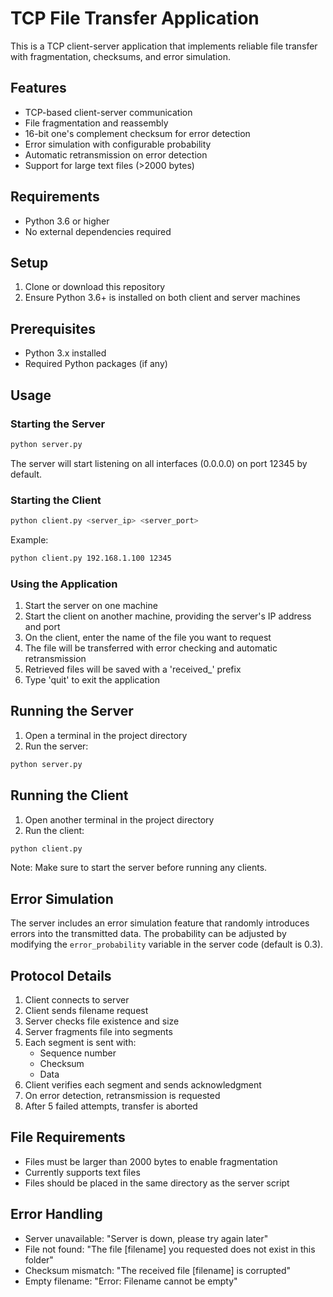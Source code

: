 # TCP File Transfer Application

This is a TCP client-server application that implements reliable file transfer with fragmentation, checksums, and error simulation.

## Features

- TCP-based client-server communication
- File fragmentation and reassembly
- 16-bit one's complement checksum for error detection
- Error simulation with configurable probability
- Automatic retransmission on error detection
- Support for large text files (>2000 bytes)

## Requirements

- Python 3.6 or higher
- No external dependencies required

## Setup

1. Clone or download this repository
2. Ensure Python 3.6+ is installed on both client and server machines

## Prerequisites

- Python 3.x installed
- Required Python packages (if any)

## Usage

### Starting the Server

```bash
python server.py
```

The server will start listening on all interfaces (0.0.0.0) on port 12345 by default.

### Starting the Client

```bash
python client.py <server_ip> <server_port>
```

Example:

```bash
python client.py 192.168.1.100 12345
```

### Using the Application

1. Start the server on one machine
2. Start the client on another machine, providing the server's IP address and port
3. On the client, enter the name of the file you want to request
4. The file will be transferred with error checking and automatic retransmission
5. Retrieved files will be saved with a 'received\_' prefix
6. Type 'quit' to exit the application

## Running the Server

1. Open a terminal in the project directory
2. Run the server:

```bash
python server.py
```

## Running the Client

1. Open another terminal in the project directory
2. Run the client:

```bash
python client.py
```

Note: Make sure to start the server before running any clients.

## Error Simulation

The server includes an error simulation feature that randomly introduces errors into the transmitted data. The probability can be adjusted by modifying the `error_probability` variable in the server code (default is 0.3).

## Protocol Details

1. Client connects to server
2. Client sends filename request
3. Server checks file existence and size
4. Server fragments file into segments
5. Each segment is sent with:
   - Sequence number
   - Checksum
   - Data
6. Client verifies each segment and sends acknowledgment
7. On error detection, retransmission is requested
8. After 5 failed attempts, transfer is aborted

## File Requirements

- Files must be larger than 2000 bytes to enable fragmentation
- Currently supports text files
- Files should be placed in the same directory as the server script

## Error Handling

- Server unavailable: "Server is down, please try again later"
- File not found: "The file [filename] you requested does not exist in this folder"
- Checksum mismatch: "The received file [filename] is corrupted"
- Empty filename: "Error: Filename cannot be empty"
